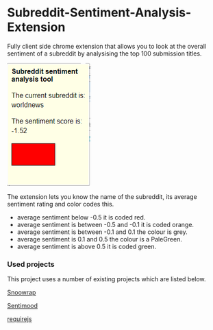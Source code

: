 # Subreddit-Sentiment-Analysis-Extension

Fully client side chrome extension that allows you to look at the overall sentiment of a subreddit by analysising the top 100 submission titles.
 
![alt text](https://github.com/Exostrike/Subreddit-Sentiment-Analysis-Extension/blob/master/example.PNG "example")

The extension lets you know the name of the subreddit, its average sentiment rating and color codes this.

- average sentiment below -0.5 it is coded red.  
- average sentiment is between  -0.5 and -0.1 it is coded orange.  
- average sentiment is between -0.1 and 0.1 the colour is grey.  
- average sentiment is  0.1 and 0.5 the colour is a PaleGreen. 
- average sentiment is above 0.5 it is coded green.

### Used projects

This project uses a number of existing projects which are listed below.

[Snoowrap](https://github.com/not-an-aardvark/snoowrap)

[Sentimood](https://github.com/soops/sentimood)

[requirejs](https://github.com/requirejs/requirejs)

